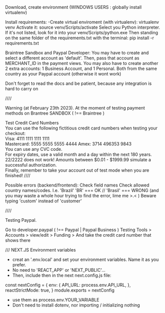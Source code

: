 Download, create environment 
(WINDOWS USERS : globally install virtualenv)

Install requirements: -Create virtual enviroment (with virtualenv): virtualenv venv
Activate it: source venv/Scripts/activate
Select you Python interpreter. If it's not listed, look for it into your venv/Scripts/python.exe
Then standing on the same folder of the requirements.txt with the terminal: pip install -r requirements.txt

Braintree Sandbox and Paypal Developer:
You may have to create and select a different account as 'default'. Then, pass that account as MERCHANT_ID in the payment views.
You may also have to create another 2 extra accounts: 1 Business Account, and 1 Personal. Both from the same country as your Paypal account (otherwise it wont work)

Don't forget to read the docs and be patient, because any integration is hard to carry on

////

Warning (at February 23th 2023). At the moment of testing payment methods on Brantree SANDBOX ( !== Braintree  )

Test Credit Card Numbers	
You can use the following fictitious credit card numbers when testing your checkout:	
Visa: 4111 1111 1111 1111	
Mastercard: 5555 5555 5555 4444	
Amex: 3714 496353 9843	
You can use any CVC code.	
For expiry dates, use a valid month and a day within the next 180 years. 22/2222 does not work!	
Amounts between $0.01 - $1999.99 simulate a successful authorization.	
Finally, remember to take your account out of test mode when you are finished!
////

Possible errors (backend/frontend):
Check field names
Check allowed country names/codes. I.e. 'Brazil' 'BR' === OK   // 'Brasil' === WRONG (and you may waste a whole hour trying to find the error, lime me >.<  )
Beware typing 'custom' instead of 'customer'

////

Testing Paypal. 

Go to developer.paypal ( !== Paypal | Paypal Business  )
Testing Tools > Accounts > view/edit > Funding > And take the credit card number that shows there



/// NEXT.JS Environment variables

- creat an '.env.local' and set your environment variables. Name it as you prefer.
- No need to 'REACT_APP' or 'NEXT_PUBLIC'...
- Then, include then in the next next.config.js file:

const nextConfig = {
  env: {
    API_URL: process.env.API_URL,
  },
  reactStrictMode: true,
}
module.exports = nextConfig

- use them as process.env.YOUR_VARIABLE
- Don't need to install dotenv, nor importing / initializing nothing
